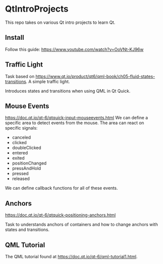 # QtIntroProjects
This repo takes on various Qt intro projects to learn Qt. 

## Install
Follow this guide: 
https://www.youtube.com/watch?v=OoVNt-KJ96w

## Traffic Light
Task based on https://www.qt.io/product/qt6/qml-book/ch05-fluid-states-transitions. A simple traffic light.  

Introduces states and transitions when using QML in Qt Quick. 



## Mouse Events
https://doc.qt.io/qt-6/qtquick-input-mouseevents.html
We can define a specific area to detect events from the mouse. The area can react on specific signals:
- canceled
- clicked
- doubleClicked
- entered
- exited
- positionChanged
- pressAndHold
- pressed
- released
    
We can define callback functions for all of these events. 


## Anchors
https://doc.qt.io/qt-6/qtquick-positioning-anchors.html

Task to understands anchors of containers and how to change anchors with states and transitions. 


##  QML Tutorial
The QML tutorial found at https://doc.qt.io/qt-6/qml-tutorial1.html. 

